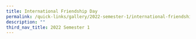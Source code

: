 ```yaml
---
title: International Friendship Day
permalink: /quick-links/gallery/2022-semester-1/international-friendship-day
description: ""
third_nav_title: 2022 Semester 1
---
```

